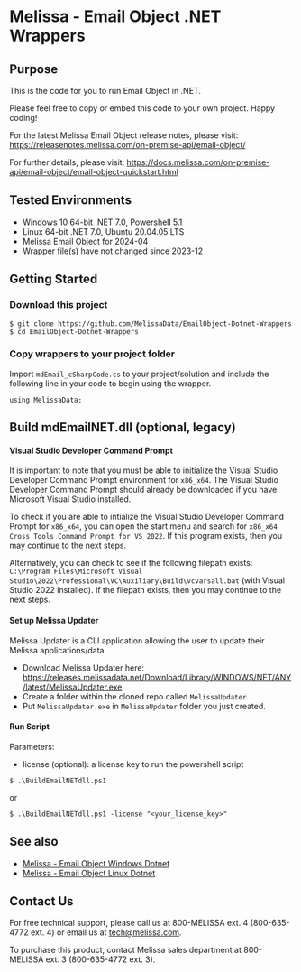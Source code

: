 # Melissa - Email Object .NET Wrappers

## Purpose
This is the code for you to run Email Object in .NET.

Please feel free to copy or embed this code to your own project. Happy coding!

For the latest Melissa Email Object release notes, please visit: https://releasenotes.melissa.com/on-premise-api/email-object/

For further details, please visit: https://docs.melissa.com/on-premise-api/email-object/email-object-quickstart.html

## Tested Environments
- Windows 10 64-bit .NET 7.0, Powershell 5.1
- Linux 64-bit .NET 7.0, Ubuntu 20.04.05 LTS
- Melissa Email Object for 2024-04
- Wrapper file(s) have not changed since 2023-12

## Getting Started

### Download this project
```
$ git clone https://github.com/MelissaData/EmailObject-Dotnet-Wrappers
$ cd EmailObject-Dotnet-Wrappers
```

### Copy wrappers to your project folder
Import `mdEmail_cSharpCode.cs` to your project/solution and include the following line in your code to begin using the wrapper.

```
using MelissaData;
```

## Build mdEmailNET.dll (optional, legacy)

#### Visual Studio Developer Command Prompt
It is important to note that you must be able to initialize the Visual Studio Developer Command Prompt environment for `x86_x64`. The Visual Studio Developer Command Prompt should already be downloaded if you have Microsoft Visual Studio installed. 

To check if you are able to intialize the Visual Studio Developer Command Prompt for `x86_x64`, you can open the start menu and search for `x86_x64 Cross Tools Command Prompt for VS 2022`. If this program exists, then you may continue to the next steps.

Alternatively, you can check to see if the following filepath exists: `C:\Program Files\Microsoft Visual Studio\2022\Professional\VC\Auxiliary\Build\vcvarsall.bat` (with Visual Studio 2022 installed). If the filepath exists, then you may continue to the next steps.

#### Set up Melissa Updater 
Melissa Updater is a CLI application allowing the user to update their Melissa applications/data. 

- Download Melissa Updater here: <https://releases.melissadata.net/Download/Library/WINDOWS/NET/ANY/latest/MelissaUpdater.exe>
- Create a folder within the cloned repo called `MelissaUpdater`.
- Put `MelissaUpdater.exe` in `MelissaUpdater` folder you just created.

#### Run Script
Parameters:
- license (optional): a license key to run the powershell script

```
$ .\BuildEmailNETdll.ps1
```

or

```
$ .\BuildEmailNETdll.ps1 -license "<your_license_key>"
```

## See also
- [Melissa - Email Object Windows Dotnet](https://github.com/MelissaData/EmailObject-Dotnet)
- [Melissa - Email Object Linux Dotnet](https://github.com/MelissaData/EmailObject-Dotnet-Linux)
    
## Contact Us
For free technical support, please call us at 800-MELISSA ext. 4 (800-635-4772 ext. 4) or email us at tech@melissa.com.

To purchase this product, contact Melissa sales department at 800-MELISSA ext. 3 (800-635-4772 ext. 3).
